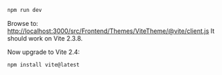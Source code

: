 ```bash
npm run dev
```

Browse to: [http://localhost:3000/src/Frontend/Themes/ViteTheme/@vite/client.js](http://localhost:3000/src/Frontend/Themes/ViteTheme/@vite/client.js)
It should work on Vite 2.3.8.

Now upgrade to Vite 2.4:

```bash
npm install vite@latest
```
